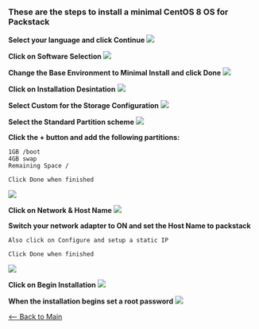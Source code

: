 ### These are the steps to install a minimal CentOS 8 OS for Packstack

**Select your language and click Continue**
![](screenshots/1.png)

**Click on Software Selection**
![](screenshots/2.png)

**Change the Base Environment to Minimal Install and click Done**
![](screenshots/3.png)

**Click on Installation Desintation**
![](screenshots/4.png)

**Select Custom for the Storage Configuration**
![](screenshots/5.png)

**Select the Standard Partition scheme**
![](screenshots/6.png)

**Click the + button and add the following partitions:**
```
1GB /boot
4GB swap
Remaining Space /

Click Done when finished
```
![](screenshots/7.png)

**Click on Network & Host Name**
![](screenshots/8.png)

**Switch your network adapter to ON and set the Host Name to packstack**
```
Also click on Configure and setup a static IP

Click Done when finished
```
![](screenshots/9.png)

**Click on Begin Installation**
![](screenshots/10.png)

**When the installation begins set a root password**
![](screenshots/11.png)



[<-- Back to Main](../README.md)